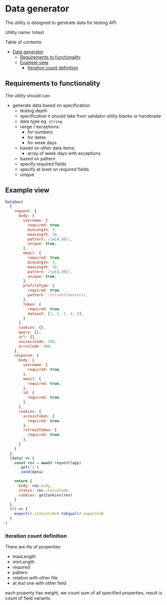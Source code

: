 # Data generator

The utility is designed to generate data for testing API.

Utility name: totest

Table of contents:

- [Data generator](#data-generator)
  - [Requirements to functionality](#requirements-to-functionality)
  - [Example view](#example-view)
    - [Iteration count definition](#iteration-count-definition)

## Requirements to functionality

The utility should can:

- generate data based on specification:
  - testing depth
  - specification it should take from validator utility blanks or handmade
  - data type eg. `string`
  - range / exceptions:
    - for numbers
    - for dates
    - for week days
  - based on other data items:
    - array of week days with exceptions
  - based on pattern
  - specify required fields
  - specify at least on required fields
  - unique

## Example view

```js
DataGen(
  {
    request: {
      body: {
        username: {
          required: true,
          minLength: 4,
          maxLength: 30,
          pattern: /\w{4,30}/,
          unique: true,
        },
        email: {
          required: true,
          minLength: 4,
          maxLength: 30,
          pattern: /\w{4,30}/,
          unique: true,
        },
        profileType: {
          required: true,
          pattern: /(client|master)/,
        },
        token: {
          required: true,
          dataset: [1, 2, 3, 4, 5],
        }
      },
      cookies: {},
      query: {},
      url: {},
      successCode: 200,
      errorCode: 400,
    },
    response: {
      body: {
        username: {
          required: true,
        },
        email: {
          required: true,
        },
        id: {
          required: true,
        },
      },
      cookies: {
        accessToken: {
          required: true,
        },
        refreshToken: {
          required: true,
        },
      }
    }
  },
  (data) => {
    const res = await request(app)
      .get('/')
      .send(data)

    return {
      body: res.body,
      status: res.statusCode,
      cookies: getCookies(res)
    }
  },
  (r) => {
    expect(r.statusCode).toEqual(r.expected)
  }
)
```

### Iteration count definition

There are lits of properties:

- maxLength
- minLength
- required
- pattern
- relation with other file
- at lest one with other field

each property has weight, we count sum of all specified properties, result is count of field variants
